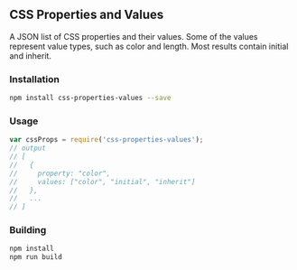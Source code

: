 ## CSS Properties and Values
A JSON list of CSS properties and their values. Some of the values represent value types, such as color and length. Most results contain initial and inherit.

### Installation
```bash
npm install css-properties-values --save
```

### Usage
```javascript
var cssProps = require('css-properties-values');
// output
// [
//   {
//     property: "color",
//     values: ["color", "initial", "inherit"]
//   },
//   ...
// ]
```

### Building
```bash
npm install
npm run build
```
